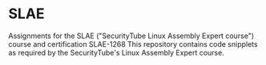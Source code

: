 # SLAE
Assignments for the SLAE ("SecurityTube Linux Assembly Expert course") course and certification
SLAE-1268 
This repository contains code snipplets as required by the SecurityTube's Linux Assembly Expert course.
